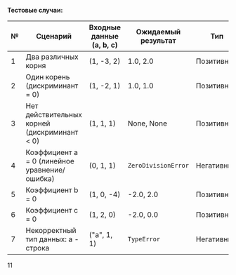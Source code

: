 **Тестовые случаи:**

| № | Сценарий | Входные данные (a, b, c) | Ожидаемый результат | Тип |
|---|---|---|---|---|
| 1 | Два различных корня | (1, -3, 2) | 1.0, 2.0 | Позитивный |
| 2 | Один корень (дискриминант = 0) | (1, -2, 1) | 1.0, 1.0 | Позитивный |
| 3 | Нет действительных корней (дискриминант < 0) | (1, 1, 1) | None, None | Позитивный |
| 4 | Коэффициент a = 0 (линейное уравнение/ошибка) | (0, 1, 1) | `ZeroDivisionError`| Негативный |
| 5 | Коэффициент b = 0 | (1, 0, -4) | -2.0, 2.0 | Позитивный |
| 6 | Коэффициент c = 0 | (1, 2, 0) | -2.0, 0.0 | Позитивный |
| 7 | Некорректный тип данных: a - строка | ("a", 1, 1) | `TypeError` | Негативный |
   11
